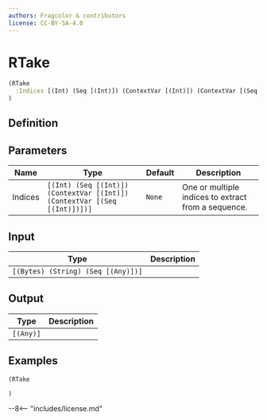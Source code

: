 ```yaml
---
authors: Fragcolor & contributors
license: CC-BY-SA-4.0
---
```



# RTake

```clojure
(RTake
  :Indices [(Int) (Seq [(Int)]) (ContextVar [(Int)]) (ContextVar [(Seq [(Int)])])]
)
```


## Definition




## Parameters

| Name | Type | Default | Description |
|------|------|---------|-------------|
| Indices | `[(Int) (Seq [(Int)]) (ContextVar [(Int)]) (ContextVar [(Seq [(Int)])])]` | `None` | One or multiple indices to extract from a sequence. |


## Input

| Type | Description |
|------|-------------|
| `[(Bytes) (String) (Seq [(Any)])]` |  |


## Output

| Type | Description |
|------|-------------|
| `[(Any)]` |  |


## Examples

```clojure
(RTake

)
```


--8<-- "includes/license.md"
